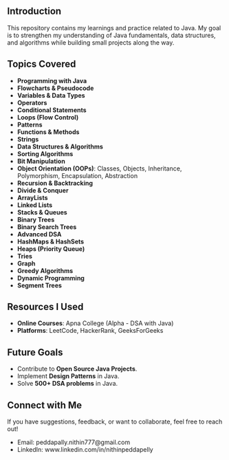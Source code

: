 <h2>Introduction</h2>
<p>This repository contains my learnings and practice related to Java. My goal is to strengthen my understanding of Java fundamentals, data structures, and algorithms while building small projects along the way.</p>

<h2>Topics Covered</h2>
<ul>
    <li><strong>Programming with Java</strong></li>
    <li><strong>Flowcharts & Pseudocode</strong></li>
    <li><strong>Variables & Data Types</strong></li>
    <li><strong>Operators</strong></li>
    <li><strong>Conditional Statements</strong></li>
    <li><strong>Loops (Flow Control)</strong></li>
    <li><strong>Patterns</strong></li>
    <li><strong>Functions & Methods</strong></li>
    <li><strong>Strings</strong></li>
    <li><strong>Data Structures & Algorithms</strong></li>
    <li><strong>Sorting Algorithms</strong></li>
    <li><strong>Bit Manipulation</strong></li>
    <li><strong>Object Orientation (OOPs)</strong>: Classes, Objects, Inheritance, Polymorphism, Encapsulation, Abstraction</li>
    <li><strong>Recursion & Backtracking</strong></li>
    <li><strong>Divide & Conquer</strong></li>
    <li><strong>ArrayLists</strong></li>
    <li><strong>Linked Lists</strong></li>
    <li><strong>Stacks & Queues</strong></li>
    <li><strong>Binary Trees</strong></li>
    <li><strong>Binary Search Trees</strong></li>
    <li><strong>Advanced DSA</strong></li>
    <li><strong>HashMaps & HashSets</strong></li>
    <li><strong>Heaps (Priority Queue)</strong></li>
    <li><strong>Tries</strong></li>
    <li><strong>Graph</strong></li>
    <li><strong>Greedy Algorithms</strong></li>
    <li><strong>Dynamic Programming</strong></li>
    <li><strong>Segment Trees</strong></li>
</ul>


<h2>Resources I Used</h2>
<ul>
    <li><strong>Online Courses</strong>: Apna College (Alpha - DSA with Java)</li>
    <li><strong>Platforms</strong>: LeetCode, HackerRank, GeeksForGeeks</li>
</ul>

<h2>Future Goals</h2>
<ul>
    <li>Contribute to <strong>Open Source Java Projects</strong>.</li>
    <li>Implement <strong>Design Patterns</strong> in Java.</li>
    <li>Solve <strong>500+ DSA problems</strong> in Java.</li>
</ul>

<h2>Connect with Me</h2>
<p>If you have suggestions, feedback, or want to collaborate, feel free to reach out!</p>
<ul>
    <li>Email: peddapally.nithin777@gmail.com</li>
    <li>LinkedIn: www.linkedin.com/in/nithinpeddapelly</li
</ul>
